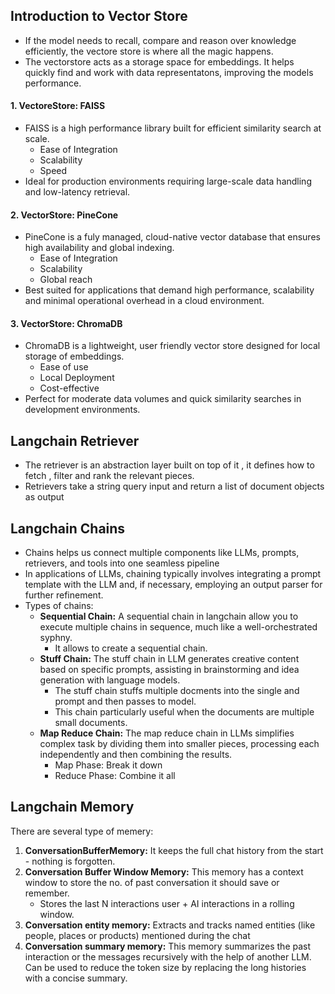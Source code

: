 ## Introduction to Vector Store
- If the model needs to recall, compare and reason over knowledge efficiently, the vectore store is where all the magic happens.
- The vectorstore acts as a storage space for embeddings. It helps quickly find and work with data representatons, improving the models performance.

#### 1. VectoreStore: FAISS
- FAISS is a high performance library built for efficient similarity search at scale.
	- Ease of Integration
	- Scalability
	- Speed
- Ideal for production environments requiring large-scale data handling and low-latency retrieval.

#### 2. VectorStore: PineCone
- PineCone is a fuly managed, cloud-native vector database that ensures high availability and global indexing.
	- Ease of Integration
	- Scalability
	- Global reach
- Best suited for applications that demand high performance, scalability and minimal operational overhead in a cloud environment.

#### 3. VectorStore: ChromaDB
- ChromaDB is a lightweight, user friendly vector store designed for local storage of embeddings. 
	- Ease of use
	- Local Deployment
	- Cost-effective
- Perfect for moderate data volumes and quick similarity searches in development environments.

## Langchain Retriever
- The retriever is an abstraction layer built on top of it , it defines how to fetch , filter and rank the relevant pieces.
-  Retrievers take a string query input and return a list of document objects as output

## Langchain Chains
- Chains helps us connect multiple components  like LLMs, prompts, retrievers, and tools into one seamless pipeline
- In applications of LLMs, chaining typically involves integrating a prompt template with the LLM and, if necessary, employing an output parser for further refinement.
 - Types of chains:
	 - **Sequential Chain:** A sequential chain in langchain allow you to execute multiple chains in sequence, much like a well-orchestrated syphny.
		 - It allows to create a sequential chain.
	- **Stuff Chain:** The stuff chain in LLM generates creative content based on specific prompts, assisting in brainstorming and idea generation with language models.
		- The stuff chain stuffs multiple docments into the single and prompt and then passes to model.
		- This chain particularly useful when the documents are multiple small documents.
	- **Map Reduce Chain:** The map reduce chain in LLMs simplifies complex task by dividing them into smaller pieces, processing each independently and then combining the results.
		- Map Phase: Break it down
		- Reduce Phase: Combine it all

## Langchain Memory
There are several type of memery:
1. **ConversationBufferMemory:** It keeps the full chat history from the start - nothing is forgotten.
2. **Conversation Buffer Window Memory:** This memory has a context window to store the no. of past conversation it should save or remember.
	- Stores the last N interactions user + AI interactions in a rolling window.
3. **Conversation entity memory:** Extracts and tracks named entities (like people, places or products) mentioned during the chat
4. **Conversation summary memory:** This memory summarizes the past interaction or the messages recursively with the help of another LLM. Can be used to reduce the token size by replacing the long histories with a concise summary.